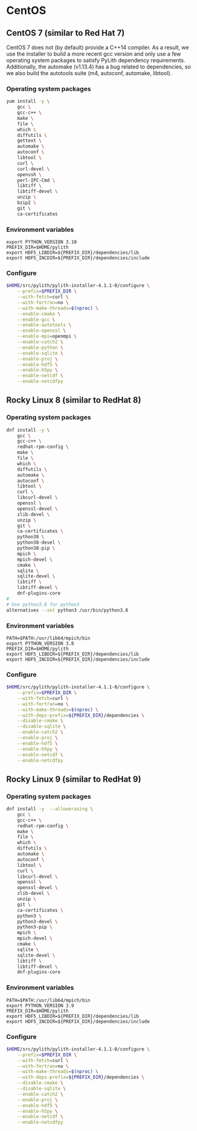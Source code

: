 # CentOS

## CentOS 7 (similar to Red Hat 7)

CentOS 7 does not (by default) provide a C++14 compiler.
As a result, we use the installer to build a more recent gcc version and only use a few operating system packages to satisfy PyLith dependency requirements.
Additionally, the automake (v1.13.4) has a bug related to dependencies, so we also build the autotools suite (m4, autoconf, automake, libtool).

### Operating system packages

```bash
yum install -y \
    gcc \
    gcc-c++ \
    make \
    file \
    which \
    diffutils \
    gettext \
    automake \
    autoconf \
    libtool \
    curl \
    curl-devel \
    openssh \
    perl-IPC-Cmd \
    libtiff \
    libtiff-devel \
    unzip \
    bzip2 \
    git \
    ca-certificates
```

### Environment variables

```
export PYTHON_VERSION 3.10
PREFIX_DIR=$HOME/pylith
export HDF5_LIBDIR=${PREFIX_DIR}/dependencies/lib
export HDF5_INCDIR=${PREFIX_DIR}/dependencies/include
```

### Configure

```bash
$HOME/src/pylith/pylith-installer-4.1.1-0/configure \
    --prefix=$PREFIX_DIR \
    --with-fetch=curl \
    --with-fortran=no \
    --with-make-threads=$(nproc) \
    --enable-cmake \
    --enable-gcc \
    --enable-autotools \
    --enable-openssl \
    --enable-mpi=openmpi \
    --enable-catch2 \
    --enable-python \
    --enable-sqlite \
    --enable-proj \
    --enable-hdf5 \
    --enable-h5py \
    --enable-netcdf \
    --enable-netcdfpy
```

## Rocky Linux 8 (similar to RedHat 8)

### Operating system packages

```bash
dnf install -y \
    gcc \
    gcc-c++ \
    redhat-rpm-config \
    make \
    file \
    which \
    diffutils \
    automake \
    autoconf \
    libtool \
    curl \
    libcurl-devel \
    openssl \
    openssl-devel \
    zlib-devel \
    unzip \
    git \
    ca-certificates \
    python38 \
    python38-devel \
    python38-pip \
    mpich \
    mpich-devel \
    cmake \
    sqlite \
    sqlite-devel \
    libtiff \
    libtiff-devel \
    dnf-plugins-core
#
# Use python3.8 for python3	
alternatives --set python3 /usr/bin/python3.8
```

### Environment variables

```
PATH=$PATH:/usr/lib64/mpich/bin
export PYTHON_VERSION 3.8
PREFIX_DIR=$HOME/pylith
export HDF5_LIBDIR=${PREFIX_DIR}/dependencies/lib
export HDF5_INCDIR=${PREFIX_DIR}/dependencies/include
```

### Configure

```bash
$HOME/src/pylith/pylith-installer-4.1.1-0/configure \
    --prefix=$PREFIX_DIR \
    --with-fetch=curl \
    --with-fortran=no \
    --with-make-threads=$(nproc) \
    --with-deps-prefix=${PREFIX_DIR}/dependencies \
    --disable-cmake \
    --disable-sqlite \
    --enable-catch2 \
    --enable-proj \
    --enable-hdf5 \
    --enable-h5py \
    --enable-netcdf \
    --enable-netcdfpy
```

## Rocky Linux 9 (similar to RedHat 9)

### Operating system packages

```bash
dnf install -y  --allowerasing \
    gcc \
    gcc-c++ \
    redhat-rpm-config \
    make \
    file \
    which \
    diffutils \
    automake \
    autoconf \
    libtool \
    curl \
    libcurl-devel \
    openssl \
    openssl-devel \
    zlib-devel \
    unzip \
    git \
    ca-certificates \
    python3 \
    python3-devel \
    python3-pip \
    mpich \
    mpich-devel \
    cmake \
    sqlite \
    sqlite-devel \
    libtiff \
    libtiff-devel \
    dnf-plugins-core
```

### Environment variables

```
PATH=$PATH:/usr/lib64/mpich/bin
export PYTHON_VERSION 3.9
PREFIX_DIR=$HOME/pylith
export HDF5_LIBDIR=${PREFIX_DIR}/dependencies/lib
export HDF5_INCDIR=${PREFIX_DIR}/dependencies/include
```

### Configure

```bash
$HOME/src/pylith/pylith-installer-4.1.1-0/configure \
    --prefix=$PREFIX_DIR \
    --with-fetch=curl \
    --with-fortran=no \
    --with-make-threads=$(nproc) \
    --with-deps-prefix=${PREFIX_DIR}/dependencies \
    --disable-cmake \
    --disable-sqlite \
    --enable-catch2 \
    --enable-proj \
    --enable-hdf5 \
    --enable-h5py \
    --enable-netcdf \
    --enable-netcdfpy
```

